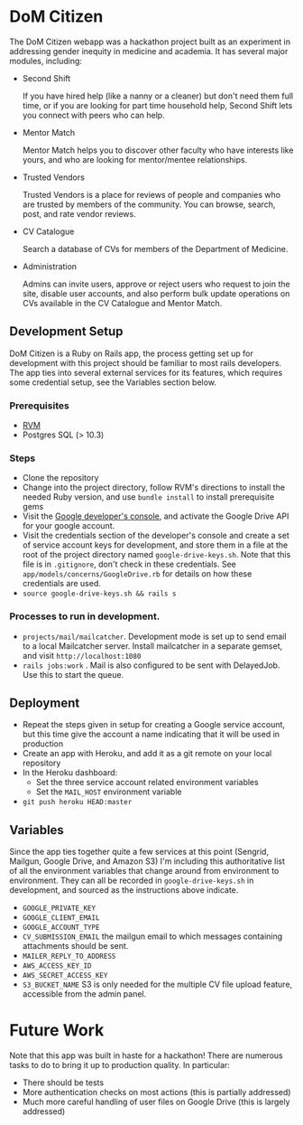 # DoM Citizen

The DoM Citizen webapp was a hackathon project built as an experiment in addressing gender inequity in medicine and academia. It has several major modules, including: 

- Second Shift

    If you have hired help (like a nanny or a cleaner) but don't need them full time, or if you are looking for part time household help, Second Shift lets you connect with peers who can help.
- Mentor Match

    Mentor Match helps you to discover other faculty who have interests like yours, and who are looking for mentor/mentee relationships.
- Trusted Vendors

    Trusted Vendors is a place for reviews of people and companies who are trusted by members of the community. You can browse, search, post, and rate vendor reviews.
- CV Catalogue

    Search a database of CVs for members of the Department of Medicine.
- Administration

    Admins can invite users, approve or reject users who request to join the site, disable user accounts, and also perform bulk update operations on CVs available in the CV Catalogue and Mentor Match.





## Development Setup

DoM Citizen is a Ruby on Rails app, the process getting set up for development with this project should be familiar to most rails developers. The app ties into several external services for its features, which requires some credential setup, see the Variables section below.


### Prerequisites
- [RVM](https://rvm.io/)
- Postgres SQL (> 10.3)


### Steps

- Clone the repository
- Change into the project directory, follow RVM's directions to install the needed Ruby version, and use `bundle install` to install prerequisite gems
- Visit the [Google developer's console](console.developers.google.com), and activate the Google Drive API for your google account.
- Visit the credentials section of the developer's console and create a set of service account keys for development, and store them in a file at the root of the project directory named `google-drive-keys.sh`. Note that this file is in `.gitignore`, don't check in these credentials. See `app/models/concerns/GoogleDrive.rb` for details on how these credentials are used. 
- `source google-drive-keys.sh && rails s`

### Processes to run in development.
- `projects/mail/mailcatcher`. Development mode is set up to send email to a local Mailcatcher server. Install mailcatcher in a separate gemset, and visit `http://localhost:1080`
- `rails jobs:work` . Mail is also configured to be sent with DelayedJob. Use this to start the queue.


## Deployment

- Repeat the steps given in setup for creating a Google service account, but this time give the account a name indicating that it will be used in production
- Create an app with Heroku, and add it as a git remote on your local repository
- In the Heroku dashboard:
    - Set the three service account related environment variables
    - Set the `MAIL_HOST` environment variable
- `git push heroku HEAD:master`

## Variables

Since the app ties together quite a few services at this point (Sengrid, Mailgun, Google Drive, and Amazon S3) I'm including this authoritative list of all the environment variables that change around from environment to environment. They can all be recorded in `google-drive-keys.sh` in development, and sourced as the instructions above indicate.

- `GOOGLE_PRIVATE_KEY` 
- `GOOGLE_CLIENT_EMAIL` 
- `GOOGLE_ACCOUNT_TYPE` 
- `CV_SUBMISSION_EMAIL` the mailgun email to which messages containing attachments should be sent. 
- `MAILER_REPLY_TO_ADDRESS`
- `AWS_ACCESS_KEY_ID`
- `AWS_SECRET_ACCESS_KEY`
- `S3_BUCKET_NAME` S3 is only needed for the multiple CV file upload feature, accessible from the admin panel.


# Future Work

Note that this app was built in haste for a hackathon! There are numerous tasks to do to bring it up to production quality. In particular:

- There should be tests
- More authentication checks on most actions (this is partially addressed)
- Much more careful handling of user files on Google Drive (this is largely addressed)

